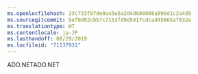 ```yaml
---
ms.openlocfilehash: 23c733f8fde0aa5e6a2d4d688008a99bd1c2a4d9
ms.sourcegitcommit: 5ef0d02cb57c7153fd9d5417cdcad45665af832e
ms.translationtype: HT
ms.contentlocale: ja-JP
ms.lasthandoff: 08/29/2019
ms.locfileid: "71137931"
---
```

<span data-ttu-id="e3bd9-101">ADO.NET</span><span class="sxs-lookup"><span data-stu-id="e3bd9-101">ADO.NET</span></span>